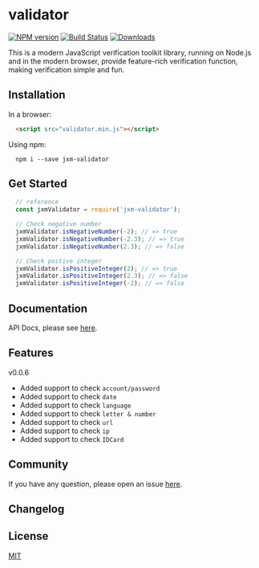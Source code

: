 
validator
===========================

[![NPM version](http://img.shields.io/npm/v/jxm-validator.svg)](https://npmjs.org/package/jxm-validator)
[![Build Status](https://travis-ci.org/sTdobTs/validator.svg?branch=master)](https://travis-ci.org/sTdobTs/validator)
[![Downloads](http://img.shields.io/npm/dm/jxm-validator.svg)](https://npmjs.org/package/jxm-validator)

This is a modern JavaScript verification toolkit library, running on Node.js and in the modern browser, provide feature-rich verification function, making verification simple and fun.

## Installation

In a browser:

```html
  <script src="validator.min.js"></script>
```

Using npm:

```shell
  npm i --save jxm-validator
```

## Get Started

```javascript
  // reference
  const jxmValidator = require('jxm-validator');

  // Check negative number
  jxmValidator.isNegativeNumber(-2); // => true
  jxmValidator.isNegativeNumber(-2.3); // => true
  jxmValidator.isNegativeNumber(2.3); // => false

  // Check postive integer
  jxmValidator.isPositiveInteger(2); // => true
  jxmValidator.isPositiveInteger(2.3); // => false
  jxmValidator.isPositiveInteger(-2); // => false
```

## Documentation

API Docs, please see [here](https://github.com/sTdobTs/validator/blob/master/docs/APIs.md).

## Features

v0.0.6

* Added support to check `account/password`
* Added support to check `date`
* Added support to check `language`
* Added support to check `letter & number`
* Added support to check `url`
* Added support to check `ip`
* Added support to check `IDCard`

## Community

If you have any question, please open an issue [here](https://github.com/sTdobTs/validator/issues).

## Changelog



## License

[MIT](LICENSE)
